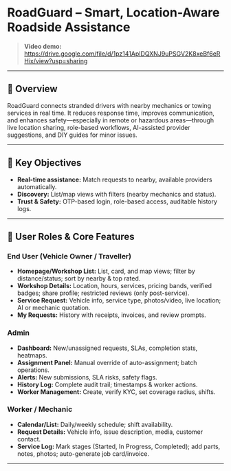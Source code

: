 # RoadGuard – Smart, Location-Aware Roadside Assistance

> **Video demo:** https://drive.google.com/file/d/1pz141ApIDQXNJ9uPSGV2K8xeBf6eRHix/view?usp=sharing

---

## 🚦 Overview

RoadGuard connects stranded drivers with nearby mechanics or towing services in real time. It reduces response time, improves communication, and enhances safety—especially in remote or hazardous areas—through live location sharing, role-based workflows, AI-assisted provider suggestions, and DIY guides for minor issues.

---

## 🎯 Key Objectives

- **Real-time assistance:** Match requests to nearby, available providers automatically.
- **Discovery:** List/map views with filters (nearby mechanics and status).
- **Trust & Safety:** OTP-based login, role-based access, auditable history logs.

---

## 👥 User Roles & Core Features

### End User (Vehicle Owner / Traveller)
- **Homepage/Workshop List:** List, card, and map views; filter by distance/status; sort by nearby & top rated.
- **Workshop Details:** Location, hours, services, pricing bands, verified badges; share profile; restricted reviews (only post-service).
- **Service Request:** Vehicle info, service type, photos/video, live location; AI or mechanic quotation.
- **My Requests:** History with receipts, invoices, and review prompts.

### Admin
- **Dashboard:** New/unassigned requests, SLAs, completion stats, heatmaps.
- **Assignment Panel:** Manual override of auto-assignment; batch operations.
- **Alerts:** New submissions, SLA risks, safety flags.
- **History Log:** Complete audit trail; timestamps & worker actions.
- **Worker Management:** Create, verify KYC, set coverage radius, shifts.

### Worker / Mechanic
- **Calendar/List:** Daily/weekly schedule; shift availability.
- **Request Details:** Vehicle info, issue description, media, customer contact.
- **Service Log:** Mark stages (Started, In Progress, Completed); add parts, notes, photos; auto-generate job card/invoice.

---
